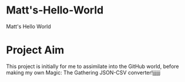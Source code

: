 # Matt's-Hello-World
Matt's Hello World
<h1>Project Aim </h1>
This project is initially for me to assimilate into the GitHub world, before making my own Magic: The Gathering JSON-CSV converter!jjjjjj

